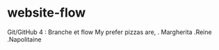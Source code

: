 # website-flow
Git/GitHub 4 : Branche et flow
My prefer pizzas are, 
. Margherita
.Reine
.Napolitaine